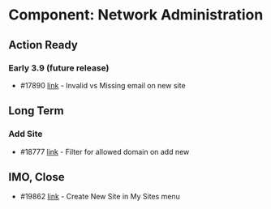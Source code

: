 # Component: Network Administration

## Action Ready

### Early 3.9 (future release)

* #17890 [link](http://core.trac.wordpress.org/ticket/17890) - Invalid vs Missing email on new site

## Long Term

### Add Site

* #18777 [link](http://core.trac.wordpress.org/ticket/1877) - Filter for allowed domain on add new

## IMO, Close

* #19862 [link](http://core.trac.wordpress.org/ticket/19862) - Create New Site in My Sites menu